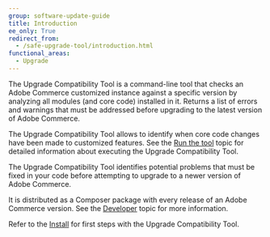 ```yaml
---
group: software-update-guide
title: Introduction
ee_only: True
redirect_from:
  - /safe-upgrade-tool/introduction.html
functional_areas:
  - Upgrade
---
```


The Upgrade Compatibility Tool is a command-line tool that checks an Adobe Commerce customized instance against a specific version by analyzing all modules (and core code) installed in it. Returns a list of errors and warnings that must be addressed before upgrading to the latest version of Adobe Commerce.

The Upgrade Compatibility Tool allows to identify when core code changes have been made to customized features. See the [Run the tool]({{site.baseurl}}/upgrade-compatibility-tool/run.html) topic for detailed information about executing the Upgrade Compatibility Tool.

The Upgrade Compatibility Tool identifies potential problems that must be fixed in your code before attempting to upgrade to a newer version of Adobe Commerce.

It is distributed as a Composer package with every release of an Adobe Commerce version. See the [Developer]({{site.baseurl}}/upgrade-compatibility-tool/developer.html) topic for more information.

Refer to the [Install]({{site.baseurl}}/upgrade-compatibility-tool/install.html) for first steps with the Upgrade Compatibility Tool.
